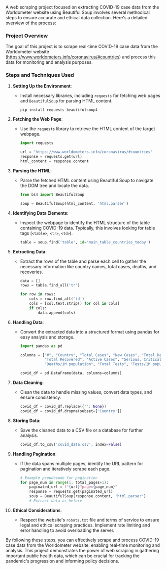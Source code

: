 A web scraping project focused on extracting COVID-19 case data from the Worldometer website using Beautiful Soup involves several methodical steps to ensure accurate and ethical data collection. Here's a detailed overview of the process:

### Project Overview

The goal of this project is to scrape real-time COVID-19 case data from the Worldometer website (https://www.worldometers.info/coronavirus/#countries) and process this data for monitoring and analysis purposes.

### Steps and Techniques Used

1. **Setting Up the Environment**:
   - Install necessary libraries, including `requests` for fetching web pages and `BeautifulSoup` for parsing HTML content.
     ```python
     pip install requests beautifulsoup4
     ```

2. **Fetching the Web Page**:
   - Use the `requests` library to retrieve the HTML content of the target webpage.
     ```python
     import requests

     url = "https://www.worldometers.info/coronavirus/#countries"
     response = requests.get(url)
     html_content = response.content
     ```

3. **Parsing the HTML**:
   - Parse the fetched HTML content using Beautiful Soup to navigate the DOM tree and locate the data.
     ```python
     from bs4 import BeautifulSoup

     soup = BeautifulSoup(html_content, 'html.parser')
     ```

4. **Identifying Data Elements**:
   - Inspect the webpage to identify the HTML structure of the table containing COVID-19 data. Typically, this involves looking for table tags (`<table>`, `<tr>`, `<td>`).
     ```python
     table = soup.find('table', id='main_table_countries_today')
     ```

5. **Extracting Data**:
   - Extract the rows of the table and parse each cell to gather the necessary information like country names, total cases, deaths, and recoveries.
     ```python
     data = []
     rows = table.find_all('tr')

     for row in rows:
         cols = row.find_all('td')
         cols = [col.text.strip() for col in cols]
         if cols:
             data.append(cols)
     ```

6. **Handling Data**:
   - Convert the extracted data into a structured format using pandas for easy analysis and storage.
     ```python
     import pandas as pd

     columns = ["#", "Country", "Total Cases", "New Cases", "Total Deaths", "New Deaths",
                "Total Recovered", "Active Cases", "Serious, Critical", "Total Cases/1M population",
                "Deaths/1M population", "Total Tests", "Tests/1M population", "Population"]

     covid_df = pd.DataFrame(data, columns=columns)
     ```

7. **Data Cleaning**:
   - Clean the data to handle missing values, convert data types, and ensure consistency.
     ```python
     covid_df = covid_df.replace({'': None})
     covid_df = covid_df.dropna(subset=['Country'])
     ```

8. **Storing Data**:
   - Save the cleaned data to a CSV file or a database for further analysis.
     ```python
     covid_df.to_csv('covid_data.csv', index=False)
     ```

9. **Handling Pagination**:
   - If the data spans multiple pages, identify the URL pattern for pagination and iteratively scrape each page.
     ```python
     # Example pseudocode for pagination
     for page_num in range(1, total_pages+1):
         paginated_url = f"{url}?page={page_num}"
         response = requests.get(paginated_url)
         soup = BeautifulSoup(response.content, 'html.parser')
         # Extract data as before
     ```

10. **Ethical Considerations**:
    - Respect the website's `robots.txt` file and terms of service to ensure legal and ethical scraping practices. Implement rate limiting and error handling to avoid overloading the server.

By following these steps, you can effectively scrape and process COVID-19 case data from the Worldometer website, enabling real-time monitoring and analysis. This project demonstrates the power of web scraping in gathering important public health data, which can be crucial for tracking the pandemic's progression and informing policy decisions.
